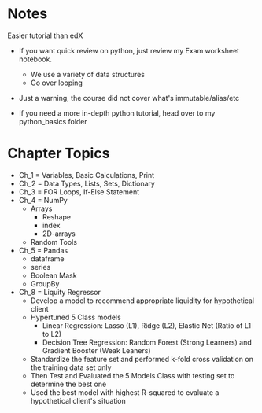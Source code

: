 # Notes

Easier tutorial than edX
- If you want quick review on python, just review my Exam worksheet notebook.
  - We use a variety of data structures
  - Go over looping

- Just a warning, the course did not cover what's immutable/alias/etc
- If you need a more in-depth python tutorial, head over to my python_basics folder

# Chapter Topics
- Ch_1 = Variables, Basic Calculations, Print
- Ch_2 = Data Types, Lists, Sets, Dictionary
- Ch_3 = FOR Loops, If-Else Statement
- Ch_4 = NumPy 
  - Arrays
    - Reshape
    - index
    - 2D-arrays
  - Random Tools
- Ch_5 = Pandas 
  - dataframe
  - series
  - Boolean Mask
  - GroupBy
- Ch_8 = Liquity Regressor 
  - Develop a model to recommend appropriate liquidity for hypothetical client
  - Hypertuned 5 Class models 
    - Linear Regression: Lasso (L1), Ridge (L2), Elastic Net (Ratio of L1 to L2)
    - Decision Tree Regression: Random Forest (Strong Learners) and Gradient Booster (Weak Leaners)
  - Standardize the feature set and performed k-fold cross validation on the training data set only
  - Then Test and Evaluated the 5 Models Class with testing set to determine the best one
  - Used the best model with highest R-squared to evaluate a hypothetical client's situation
  
